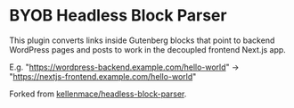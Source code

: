 # BYOB Headless Block Parser

This plugin converts links inside Gutenberg blocks that point to backend WordPress pages and posts to work in the decoupled frontend Next.js app.

E.g. "https://wordpress-backend.example.com/hello-world" -> "https://nextjs-frontend.example.com/hello-world"

Forked from [kellenmace/headless-block-parser](https://github.com/kellenmace/headless-block-parser).
